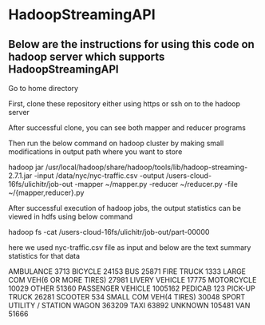 # HadoopStreamingAPI

## Below are the instructions for using this code on hadoop server which supports HadoopStreamingAPI

Go to home directory

First, clone these repository either using https or ssh on to the hadoop server

After successful clone, you can see both mapper and reducer programs

Then run the below command on hadoop cluster by making small modifications in  output path where you want to store  

 hadoop jar  /usr/local/hadoop/share/hadoop/tools/lib/hadoop-streaming-2.7.1.jar -input  /data/nyc/nyc-traffic.csv   -output /users-cloud-16fs/ulichitr/job-out  -mapper ~/mapper.py   -reducer ~/reducer.py  -file ~/{mapper,reducer}.py
 
After successful execution of hadoop jobs, the output statistics can be viewed in hdfs using below command
 
hadoop fs -cat /users-cloud-16fs/ulichitr/job-out/part-00000
  
here we used nyc-traffic.csv file as input and below are the text summary statistics for that data
  
AMBULANCE	3713
BICYCLE	24153
BUS	25871
FIRE TRUCK	1333
LARGE COM VEH(6 OR MORE TIRES)	27981
LIVERY VEHICLE	17775
MOTORCYCLE	10029
OTHER	51360
PASSENGER VEHICLE	1005162
PEDICAB	123
PICK-UP TRUCK	26281
SCOOTER	534
SMALL COM VEH(4 TIRES)	30048
SPORT UTILITY / STATION WAGON	363209
TAXI	63892
UNKNOWN	105481
VAN	51666
